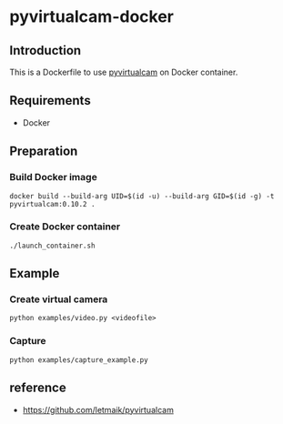 # pyvirtualcam-docker

## Introduction

This is a Dockerfile to use [pyvirtualcam](https://github.com/letmaik/pyvirtualcam) on Docker container.

## Requirements

- Docker

## Preparation

### Build Docker image

```shell
docker build --build-arg UID=$(id -u) --build-arg GID=$(id -g) -t pyvirtualcam:0.10.2 .
```

### Create Docker container

```shell
./launch_container.sh
```

## Example

### Create virtual camera

```shell
python examples/video.py <videofile>
```

### Capture

```shell
python examples/capture_example.py
```

## reference

- <https://github.com/letmaik/pyvirtualcam>

